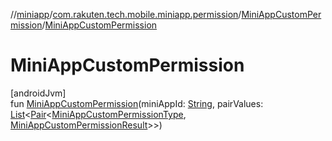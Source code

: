 //[miniapp](../../../index.md)/[com.rakuten.tech.mobile.miniapp.permission](../index.md)/[MiniAppCustomPermission](index.md)/[MiniAppCustomPermission](-mini-app-custom-permission.md)

# MiniAppCustomPermission

[androidJvm]\
fun [MiniAppCustomPermission](-mini-app-custom-permission.md)(miniAppId: [String](https://kotlinlang.org/api/latest/jvm/stdlib/kotlin/-string/index.html), pairValues: [List](https://kotlinlang.org/api/latest/jvm/stdlib/kotlin.collections/-list/index.html)&lt;[Pair](https://kotlinlang.org/api/latest/jvm/stdlib/kotlin/-pair/index.html)&lt;[MiniAppCustomPermissionType](../-mini-app-custom-permission-type/index.md), [MiniAppCustomPermissionResult](../-mini-app-custom-permission-result/index.md)&gt;&gt;)
